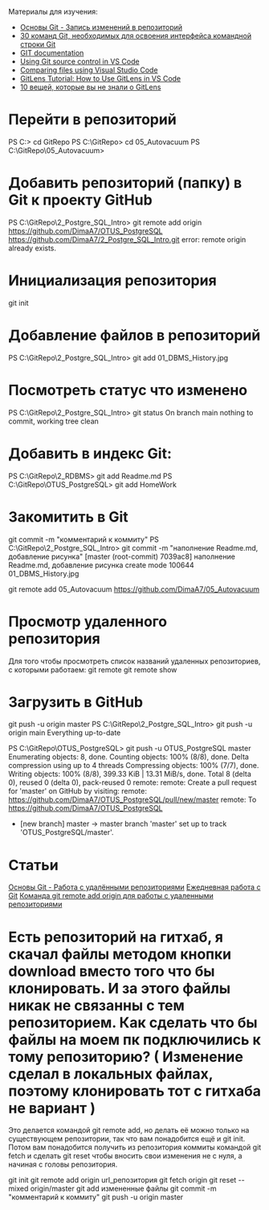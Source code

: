 
Материалы для изучения:
* [Основы Git - Запись изменений в репозиторий](https://git-scm.com/book/ru/v2/Основы-Git-Запись-изменений-в-репозиторий)
* [30 команд Git, необходимых для освоения интерфейса командной строки Git](https://habr.com/ru/companies/ruvds/articles/599929/)
* [GIT documentation](https://git-scm.com/doc)
* [Using Git source control in VS Code](https://code.visualstudio.com/docs/sourcecontrol/overview)
* [Comparing files using Visual Studio Code](https://www.meziantou.net/comparing-files-using-visual-studio-code.htm)
* [GitLens Tutorial: How to Use GitLens in VS Code](https://www.youtube.com/watch?v=UQPb73Zz9qk)
* [10 вещей, которые вы не знали о GitLens](https://learn.microsoft.com/ru-ru/shows/vs-code-livestreams/10-things-about-gitlens)

# Перейти в репозиторий
PS C:\> cd GitRepo
PS C:\GitRepo> cd 05_Autovacuum
PS C:\GitRepo\05_Autovacuum> 

# Добавить репозиторий (папку) в Git к проекту GitHub
PS C:\GitRepo\2_Postgre_SQL_Intro> git remote add origin https://github.com/DimaA7/OTUS_PostgreSQL
 https://github.com/DimaA7/2_Postgre_SQL_Intro.git
error: remote origin already exists.

# Инициализация репозитория
git init

# Добавление файлов в репозиторий
PS C:\GitRepo\2_Postgre_SQL_Intro> git add 01_DBMS_History.jpg

# Посмотреть статус что изменено
PS C:\GitRepo\2_Postgre_SQL_Intro> git status
On branch main
nothing to commit, working tree clean

# Добавить в индекс Git:
PS C:\GitRepo\2_RDBMS> git add Readme.md
PS C:\GitRepo\OTUS_PostgreSQL> git add HomeWork

# Закомитить в Git
git commit -m "комментарий к коммиту"
PS C:\GitRepo\2_Postgre_SQL_Intro> git commit -m "наполнение Readme.md, добавление рисунка"
[master (root-commit) 7039ac8] наполнение Readme.md, добавление рисунка
 create mode 100644 01_DBMS_History.jpg

git remote add 05_Autovacuum https://github.com/DimaA7/05_Autovacuum

# Просмотр удаленного репозитория
Для того чтобы просмотреть список названий удаленных репозиториев, с которыми работаем:
git remote
git remote show <remote> 

# Загрузить в GitHub
git push -u origin master
PS C:\GitRepo\2_Postgre_SQL_Intro> git push -u origin main
Everything up-to-date

PS C:\GitRepo\OTUS_PostgreSQL> git push -u OTUS_PostgreSQL master      
Enumerating objects: 8, done.
Counting objects: 100% (8/8), done.
Delta compression using up to 4 threads
Compressing objects: 100% (7/7), done.
Writing objects: 100% (8/8), 399.33 KiB | 13.31 MiB/s, done.
Total 8 (delta 0), reused 0 (delta 0), pack-reused 0
remote: 
remote: Create a pull request for 'master' on GitHub by visiting:
remote:      https://github.com/DimaA7/OTUS_PostgreSQL/pull/new/master
remote:
To https://github.com/DimaA7/OTUS_PostgreSQL
 * [new branch]      master -> master
branch 'master' set up to track 'OTUS_PostgreSQL/master'.


# Статьи
[Основы Git - Работа с удалёнными репозиториями](https://git-scm.com/book/ru/v2/Основы-Git-Работа-с-удалёнными-репозиториями)
[Ежедневная работа с Git](https://habr.com/ru/articles/174467/)
[Команда git remote add origin для работы с удаленными репозиториями](https://selectel.ru/blog/tutorials/git-remote-add-origin-or-how-to-work-with-remote-repositories/)




# Есть репозиторий на гитхаб, я скачал файлы методом кнопки download вместо того что бы клонировать. И за этого файлы никак не связанны с тем репозиторием. Как сделать что бы файлы на моем пк подключились к тому репозиторию? ( Изменение сделал в локальных файлах, поэтому клонировать тот с гитхаба не вариант )
Это делается командой git remote add, но делать её можно только на существующем репозитории, так что вам понадобится ещё и git init. Потом вам понадобится получить из репозитория коммиты командой git fetch и сделать git reset чтобы вносить свои изменения не с нуля, а начиная с головы репозитория.

git init
git remote add origin url_репозитория
git fetch origin
git reset --mixed origin/master
git add измененные файлы
git commit -m "комментарий к коммиту"
git push -u origin master